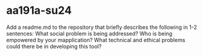 # aa191a-su24

Add a readme.md to the repository that briefly describes the following in 1-2 sentences:
What social problem is being addressed?
Who is being empowered by your mapplication?
What technical and ethical problems could there be in developing this tool?
